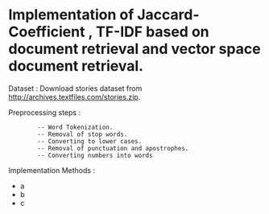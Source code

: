 # Implementation of Jaccard-Coefficient , TF-IDF based on document retrieval and vector space document retrieval.

Dataset : Download stories dataset from http://archives.textfiles.com/stories.zip.


Preprocessing steps :

            -- Word Tokenization.
            -- Removal of stop words.
            -- Converting to lower cases.
            -- Removal of punctuation and apostrophes.
            -- Converting numbers into words
            
            
Implementation Methods :

 - a
 - b
 - c








